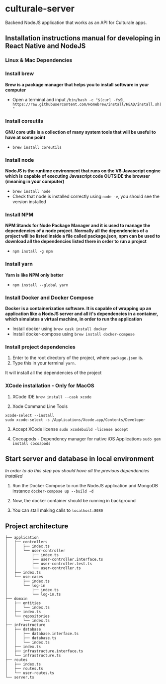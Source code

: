 # culturale-server
Backend NodeJS application that works as an API for Culturale apps.

## Installation instructions manual for developing in React Native and NodeJS

### Linux & Mac Dependencies

### Install brew

**Brew is a package manager that helps you to install software in your computer**

- Open a terminal and input `/bin/bash -c "$(curl -fsSL https://raw.githubusercontent.com/Homebrew/install/HEAD/install.sh)"`

### Install coreutils

**GNU core utils is a collection of many system tools that will be useful to have at some point**

- `brew install coreutils`

### Install node

**NodeJS is the runtime environment that runs on the V8 Javascript engine which is capable of executing Javascript code OUTSIDE the browser (meaning in your computer)**

- `brew install node`
- Check that node is installed correctly using `node -v`, you should see the version installed

### Install NPM

**NPM Stands for Node Package Manager and it is used to manage the dependencies of a node project. Normally all the dependencies of a project will be listed inside a file called package.json, npm can be used to download all the dependencies listed there in order to run a project**
- `npm install -g npm`

### Install yarn

**Yarn is like NPM only better**

- `npm install --global yarn`

### Install Docker and Docker Compose

**Docker is a containerization software. It is capable of wrapping up an application like a NodeJS server and all it's dependencies in a container, which simulates a virtual machine, in order to run the application**

- Install docker using `brew cask install docker`
- Install docker-compose using `brew install docker-compose`

### Install project dependencies

1. Enter to the root directory of the project, where `package.json` is.
2. Type this in your terminal `yarn`.

It will install all the dependencies of the project

### XCode installation - Only for MacOS

1. XCode IDE
`brew install --cask xcode`

2. Xode Command Line Tools
```
xcode-select --install
sudo xcode-select -s /Applications/Xcode.app/Contents/Developer
```

3. Accept XCode license
`sudo xcodebuild -license accept`

4. Cocoapods - Dependency manager for native iOS Applications
`sudo gem install cocoapods`

## Start server and database in local environment

*In order to do this step you should have all the previous dependencies installed*

1. Run the Docker Compose to run the NodeJS application and MongoDB instance
`docker-compose up --build -d`

2. Now, the docker container should be running in background
3. You can stall making calls to `localhost:8080`


## Project architecture
```
├── application
│   ├── controllers
│   │   ├── index.ts
│   │   └── user-controller
│   │       ├── index.ts
│   │       ├── user-controller.interface.ts
│   │       ├── user-controller.test.ts
│   │       └── user-controller.ts
│   ├── index.ts
│   └── use-cases
│       ├── index.ts
│       └── log-in
│           ├── index.ts
│           └── log-in.ts
├── domain
│   ├── entities
│   │   └── index.ts
│   ├── index.ts
│   └── repositories
│       └── index.ts
├── infrastructure
│   ├── database
│   │   ├── database.interface.ts
│   │   ├── database.ts
│   │   └── index.ts
│   ├── index.ts
│   ├── infrastructure.interface.ts
│   └── infrastructure.ts
├── routes
│   ├── index.ts
│   ├── routes.ts
│   └── user-routes.ts
└── server.ts
```
